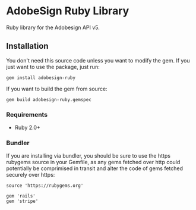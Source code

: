 # AdobeSign Ruby Library
Ruby library for the Adobesign API v5.

## Installation
You don't need this source code unless you want to modify the gem. If you just want to use the package, just run:

```
gem install adobesign-ruby
```

If you want to build the gem from source:

```
gem build adobesign-ruby.gemspec
```

### Requirements
* Ruby 2.0+

### Bundler
If you are installing via bundler, you should be sure to use the https rubygems source in your Gemfile, as any gems fetched over http could potentially be comprimised in transit and alter the code of gems fetched securely over https:

```
source 'https://rubygems.org'

gem 'rails'
gem 'stripe'
```
